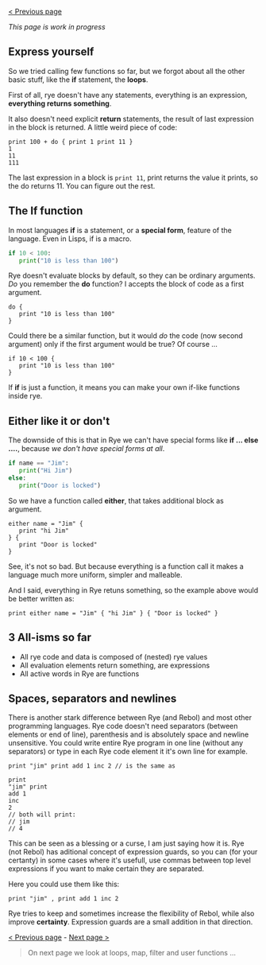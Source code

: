 [&lt; Previous page](./INTRO_2.md)

_This page is work in progress_

## Express yourself

So we tried calling few functions so far, but we forgot about all the other basic stuff, like the __if__ statement, the __loops__.

First of all, rye doesn't have any statements, everything is an expression, __everything returns something__. 

It also doesn't need explicit __return__ statements, the result of last expression in the block is returned. A little weird piece
of code:

```factor
print 100 + do { print 1 print 11 }
1
11
111
```
The last expression in a block is `print 11`, print returns the value it prints, so the do returns 11. You can figure out the rest.

## The If function

In most languages __if__ is a statement, or a __special form__, feature of the language. Even in Lisps, if is a macro.

```python
if 10 < 100:
   print("10 is less than 100")
```

Rye doesn't evaluate blocks by default, so they can be ordinary arguments. _Do_ you remember the __do__ function? I accepts the
block of code as a first argument.

```factor
do {
   print "10 is less than 100"
}
```
Could there be a similar function, but it would _do_ the code (now second argument) only if the first argument
would be true? Of course ... 

```factor
if 10 < 100 {
   print "10 is less than 100"
}
```

If __if__ is just a function, it means you can make your own if-like functions inside rye. 

## Either like it or don't

The downside of this is that in Rye we can't have special forms like __if ... else ....__, because _we don't
have special forms at all_. 

```python
if name == "Jim":
   print("Hi Jim")
else:
   print("Door is locked")
```

So we have a function called __either__, that takes additional block as argument. 

```factor
either name = "Jim" {
   print "hi Jim"
} {
   print "Door is locked"
}
```

See, it's not so bad. But because everything is a function call it makes a language much more uniform,
simpler and malleable.

And I said, everything in Rye retuns something, so the example above would be better written as:

```factor
print either name = "Jim" { "hi Jim" } { "Door is locked" }
```

## 3 All-isms so far

* All rye code and data is composed of (nested) rye values
* All evaluation elements return something, are expressions
* All active words in Rye are functions 

## Spaces, separators and newlines

There is another stark difference between Rye (and Rebol) and most other programming languages. Rye code
doesn't need separators (between elements or end of line), parenthesis and is absolutely space and newline unsensitive.
You could write entire Rye program in one line (without any separators) or type in each Rye code element it it's own 
line for example.

```factor
print "jim" print add 1 inc 2 // is the same as 

print
"jim" print
add 1
inc
2
// both will print:
// jim
// 4
```

This can be seen as a blessing or a curse, I am just saying how it is. Rye (not Rebol)
has aditional concept of expression guards, so you can (for your certanty) in some cases where it's usefull, use commas between
top level expressions if you want to make certain they are separated.

Here you could use them like this:

```factor
print "jim" , print add 1 inc 2  
```

Rye tries to keep and sometimes increase the flexibility of Rebol, while also improve __certainty__. Expression guards are a small
addition in that direction.


[&lt; Previous page](./INTRO_2.md) - [Next page &gt;](./INTRO_4.md)


> On next page we look at loops, map, filter and user functions ...
